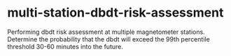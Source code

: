 # multi-station-dbdt-risk-assessment
Performing dbdt risk assessment at multiple magnetometer stations. Determine the probability that the dbdt will exceed the 99th percentile threshold 30-60 minutes into the future. 
